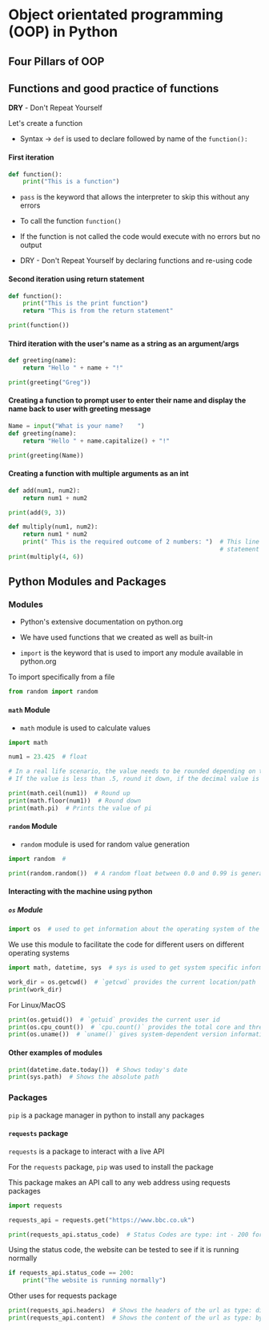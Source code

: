 # Object orientated programming (OOP) in Python
## Four Pillars of OOP
## Functions and good practice of functions
**DRY** - Don't Repeat Yourself

Let's create a function
- Syntax -> `def` is used to declare followed by name of the `function():`

#### First iteration
```python
def function():
    print("This is a function")
```
- `pass` is the keyword that allows the interpreter to skip this without any errors

- To call the function `function()`

- If the function is not called the code would execute with no errors but no output
- DRY - Don't Repeat Yourself by declaring functions and re-using code

#### Second iteration using return statement
```py
def function():
    print("This is the print function")
    return "This is from the return statement"

print(function())
```

#### Third iteration with the user's name as a string as an argument/args

```python
def greeting(name):
    return "Hello " + name + "!"

print(greeting("Greg"))
```

#### Creating a function to prompt user to enter their name and display the name back to user with greeting message
```python
Name = input("What is your name?    ")
def greeting(name):
    return "Hello " + name.capitalize() + "!"

print(greeting(Name))
```
#### Creating a function with multiple arguments as an int
```python
def add(num1, num2):
    return num1 + num2

print(add(9, 3))

def multiply(num1, num2):
    return num1 * num2
    print(" This is the required outcome of 2 numbers: ")  # This line of code will not execute as the return
                                                           # statement is the last line of code that the function executes
print(multiply(4, 6))
```

## Python Modules and Packages
### Modules
- Python's extensive documentation on python.org
- We have used functions that we created as well as built-in

- `import` is the keyword that is used to import any module available in python.org

To import specifically from a file
```py
from random import random
```

#### `math` Module
- `math` module is used to calculate values
```py
import math

num1 = 23.425  # float

# In a real life scenario, the value needs to be rounded depending on the value
# If the value is less than .5, round it down, if the decimal value is more than or equal to .5, round it up

print(math.ceil(num1))  # Round up
print(math.floor(num1))  # Round down
print(math.pi)  # Prints the value of pi
```

#### `random` Module
- `random` module is used for random value generation

```py
import random  # 

print(random.random())  # A random float between 0.0 and 0.99 is generated every time the program is executed
```

#### Interacting with the machine using python
##### `os` Module
```python
import os  # used to get information about the operating system of the machine
```
We use this module to facilitate the code for different users on different operating systems
```py
import math, datetime, sys  # sys is used to get system specific information

work_dir = os.getcwd()  # `getcwd` provides the current location/path
print(work_dir)
```
For Linux/MacOS
```py
print(os.getuid())  # `getuid` provides the current user id
print(os.cpu_count())  # `cpu.count()` provides the total core and thread count of the machine's cpu - works on Windows too
print(os.uname())  # `uname()` gives system-dependent version information
```
#### Other examples of modules
```py
print(datetime.date.today())  # Shows today's date
print(sys.path)  # Shows the absolute path
```
### Packages
`pip` is a package manager in python to install any packages
#### `requests` package
`requests` is a package to interact with a live API

For the `requests` package, `pip` was used to install the package

This package makes an API call to any web address using requests packages
```python
import requests

requests_api = requests.get("https://www.bbc.co.uk")
```

```py
print(requests_api.status_code)  # Status Codes are type: int - 200 for success, 404 and above for failure
```
Using the status code, the website can be tested to see if it is running normally
```py
if requests_api.status_code == 200:
    print("The website is running normally")
```
Other uses for requests package
```python
print(requests_api.headers)  # Shows the headers of the url as type: dict
print(requests_api.content)  # Shows the content of the url as type: bytes
```
